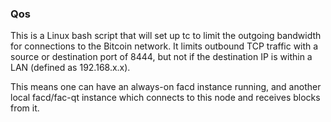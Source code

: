 ### Qos ###

This is a Linux bash script that will set up tc to limit the outgoing bandwidth for connections to the Bitcoin network. It limits outbound TCP traffic with a source or destination port of 8444, but not if the destination IP is within a LAN (defined as 192.168.x.x).

This means one can have an always-on facd instance running, and another local facd/fac-qt instance which connects to this node and receives blocks from it.
